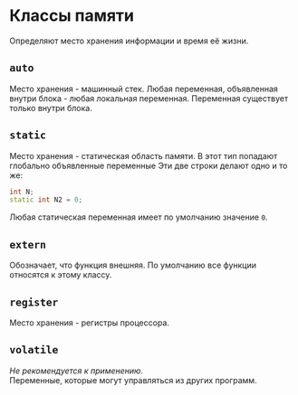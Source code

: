 # Классы памяти

Определяют место хранения информации и время её жизни.
## `auto`
Место хранения - машинный стек. Любая переменная, объявленная внутри блока - любая локальная переменная.
Переменная существует только внутри блока.
## `static`
Место хранения - статическая область памяти.
В этот тип попадают глобально объявленные переменные
Эти две строки делают одно и то же:
```cpp
int N;
static int N2 = 0;
```
Любая статическая переменная имеет по умолчанию значение `0`.
## `extern`
Обозначает, что функция внешняя.
По умолчанию все функции относятся к этому классу.
## `register`
Место хранения - регистры процессора.
## `volatile`
*Не рекомендуется к применению.*  
Переменные, которые могут управляться из других программ.

